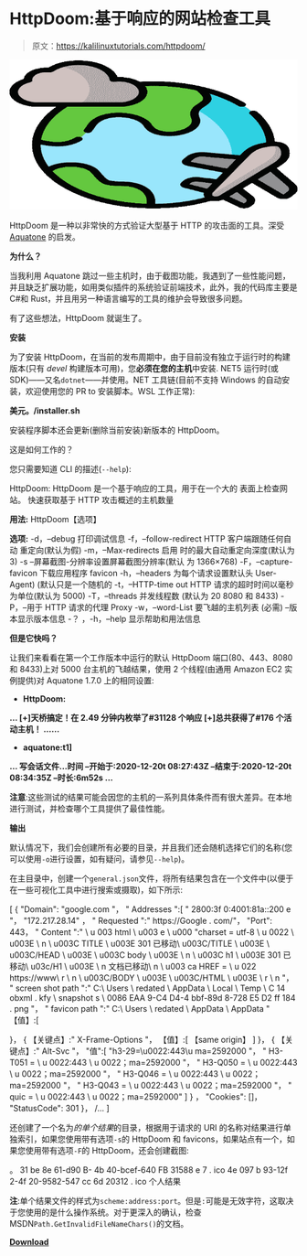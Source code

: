 # HttpDoom:基于响应的网站检查工具

> 原文：<https://kalilinuxtutorials.com/httpdoom/>

[![HttpDoom : A Tool For Response-Based Inspection Of Websites](img//96ac21aff352f1dcf87b3bc09538ed83.png "HttpDoom : A Tool For Response-Based Inspection Of Websites")](https://1.bp.blogspot.com/-Dp5qJkzasqQ/YINNQ1EqAEI/AAAAAAAAI04/7ArHN9Y6kZsG4OLgtY6CiBhW6Cn5SmmywCLcBGAsYHQ/s728/HttpDoom%25281%2529.png)

HttpDoom 是一种以非常快的方式验证大型基于 HTTP 的攻击面的工具。深受 [Aquatone](https://github.com/michenriksen/aquatone) 的启发。

**为什么？**

当我利用 Aquatone 跳过一些主机时，由于截图功能，我遇到了一些性能问题，并且缺乏扩展功能，如用类似插件的系统验证前端技术，此外，我的代码库主要是 C#和 Rust，并且用另一种语言编写的工具的维护会导致很多问题。

有了这些想法，HttpDoom 就诞生了。

**安装**

为了安装 HttpDoom，在当前的发布周期中，由于目前没有独立于运行时的构建版本(只有 *devel* 构建版本可用)，您**必须在您的主机**中安装. NET5 运行时(或 SDK)——又名`dotnet`——并使用。NET 工具链(目前不支持 Windows 的自动安装，欢迎使用您的 PR to 安装脚本。WSL 工作正常):

**美元。/installer.sh**

安装程序脚本还会更新(删除当前安装)新版本的 HttpDoom。

这是如何工作的？

您只需要知道 CLI 的描述(`--help`):

HttpDoom:
HttpDoom 是一个基于响应的工具，用于在一个大的
表面上检查网站。
快速获取基于 HTTP 攻击概述的主机数量

**用法:**
HttpDoom【选项】

**选项:**
-d，–debug 打印调试信息
-f，–follow-redirect HTTP 客户端跟随任何自动
重定向(默认为假)
-m，–Max-redirects 启用
时的最大自动重定向深度(默认为 3)
-s –屏幕截图-分辨率设置屏幕截图分辨率(默认
为 1366×768)
-F，–capture-favicon 下载应用程序 favicon
-h，–headers 为每个请求设置默认头
User-Agent)
(默认只是一个随机的
-t，–HTTP-time out HTTP
请求的超时时间以毫秒为单位(默认为 5000)
-T，–threads 并发线程数
(默认为 20 8080 和 8433)
-P，–用于 HTTP 请求的代理 Proxy
-w，–word-List 要飞越的主机列表
(必需)
–版本显示版本信息
-？ ，-h，–help 显示帮助和用法信息

**但是它快吗？**

让我们来看看在第一个工作版本中运行的默认 HttpDoom 端口(80、443、8080 和 8433)上对 5000 台主机的飞越结果，使用 2 个线程(由通用 Amazon EC2 实例提供)对 Aquatone 1.7.0 上的相同设置:

*   **HttpDoom:**

**…
[+]天桥搞定！在 2.49 分钟内枚举了#31128 个响应
[+]总共获得了#176 个活动主机！
……**

*   **aquatone:t1]**

**…
写会话文件…时间
–开始于:2020-12-20t 08:27:43Z
–结束于:2020-12-20t 08:34:35Z
–时长:6m52s
…**

**注意**:这些测试的结果可能会因您的主机的一系列具体条件而有很大差异。在本地进行测试，并检查哪个工具提供了最佳性能。

**输出**

默认情况下，我们会创建所有必要的目录，并且我们还会随机选择它们的名称(您可以使用`-o`进行设置，如有疑问，请参见`--help`)。

在主目录中，创建一个`general.json`文件，将所有结果包含在一个文件中(以便于在一些可视化工具中进行搜索或摄取)，如下所示:

[
{
"Domain": "google.com "，
" Addresses ":[
" 2800:3f 0:4001:81a::200 e "，
"172.217.28.14"
，
" Requested ":" https://Google . com/"，
"Port": 443，
" Content ":" \ u 003 html \ u003 e \ u000 "charset = utf-8 \ u 0022 \ u003E \ n \ u003C TITLE \ u003E 301 已移动\ u003C/TITLE \ u003E \ u003C/HEAD \ u003E \ u003C body \ u003E \ n \ u003C h1 \ u003E 301 已移动\ u03c/H1 \ u003E \ n 文档已移动\ n \ u003 ca HREF = \ u 022 https://www\ r \ n \ u003C/BODY \ u003E \ u003C/HTML \ u003E \ r \ n "，
" screen shot path ":" C:\ Users \ redated \ AppData \ Local \ Temp \ C 14 obxml . kfy \ snapshot s \ 0086 EAA 9-C4 D4-4 bbf-89d 8-728 E5 D2 ff 184 . png "，
" favicon path ":" C:\ Users \ redated \ AppData \ AppData "
【值】:[

}，
{
【关键点】:" X-Frame-Options "，
【值】:[
【same origin】
]
}，
{
【关键点】:" Alt-Svc "，
"值":[
"h3-29=\u0022:443\u ma=2592000 "，
" H3-T051 = \ u 0022:443 \ u 0022；ma=2592000 "，
" H3-Q050 = \ u 0022:443 \ u 0022；ma=2592000 "，
" H3-Q046 = \ u 0022:443 \ u 0022；ma=2592000 "，
" H3-Q043 = \ u 0022:443 \ u 0022；ma=2592000 "，
" quic = \ u 0022:443 \ u 0022；ma=2592000"
]
}
，
"Cookies": []，
"StatusCode": 301
}，
/…
]

还创建了一个名为*的单个结果*的目录，根据用于请求的 URI 的名称对结果进行单独索引，如果您使用带有选项`-s`的 HttpDoom 和 favicons，如果站点有一个，如果您使用带有选项`-F`的 HttpDoom，还会创建截图:

。
31 be 8e 61-d90 B- 4b 40-bcef-640 FB 31588 e 7 . ico
4e 097 b 93-12f 2-4f 20-9582-547 cc 6d 20312 . ico
个人结果

**注**:单个结果文件的样式为`scheme:address:port`。但是`:`可能是无效字符，这取决于您使用的是什么操作系统。对于更深入的确认，检查 MSDN`Path.GetInvalidFileNameChars()`的文档。

[**Download**](https://github.com/filipi86/httpdoom)